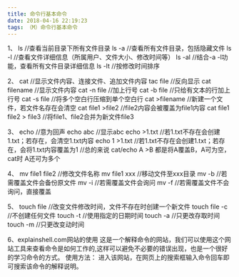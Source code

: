 ```yaml
---
title: 命令行基本命令
date: 2018-04-16 22:19:23
tags: （M）命令行基本命令
---
```


1、
ls      //查看当前目录下所有文件目录
ls -a   //查看所有文件目录，包括隐藏文件
ls -l   //查看文件详细信息（所属用户、文件大小、修改时间等）
ls -al  //结合-a -l功能，查看所有文件目录详细信息
ls -lt  //按修改时间排序

2、
cat     //显示文件内容、连接文件、追加文件内容
tac file        //反向显示
cat filename    //显示文件内容
cat -n file     //加上行号
cat -b file     //只给有文本的行加上行号
cat -s file     //将多个空白行压缩到单个空白行
cat >filename   //新建一个文件，若文件名存在会清空
cat file1 >file2 //file2内容会被覆盖为file1内容
cat file1 file2 > file3     //将file1、file2合并为新文件file3

3、
echo //意为回声
echo abc //显示abc
echo >1.txt //若1.txt不存在会创建1.txt；若存在，会清空1.txt内容
echo 1 >1.txt //若1.txt不存在会创建1.txt；若存在，会将1.txt内容覆盖为1
//总的来说 cat/echo A >B 都是将A覆盖B，A可为空，cat时 A还可为多个


4、
mv file1 file2     //修改文件名称
mv file1 xxx       //移动文件至xxx目录
mv -b              //若需覆盖文件会备份原文件
mv -i              //若需覆盖文件会询问
mv -f              //若需覆盖文件不会询问，直接覆盖


5、
touch file      //改变文件修改时间，文件不存在时创建一个新文件
touch file -c   //不创建任何文件
touch -t        //使用指定的日期时间
touch -a        //只更改存取时间
touch -m        //只更改变动时间

6、explainshell.com网站的使用
这是一个解释命令的网站，我们可以使用这个网站工具来查看命令是如何工作的,这样可以避免不必要的错误出现，也是一个很好的学习命令的方式。
使用方法：
进入该网站，在网页上的搜索框输入命令回车即可搜索该命令的解释说明。


